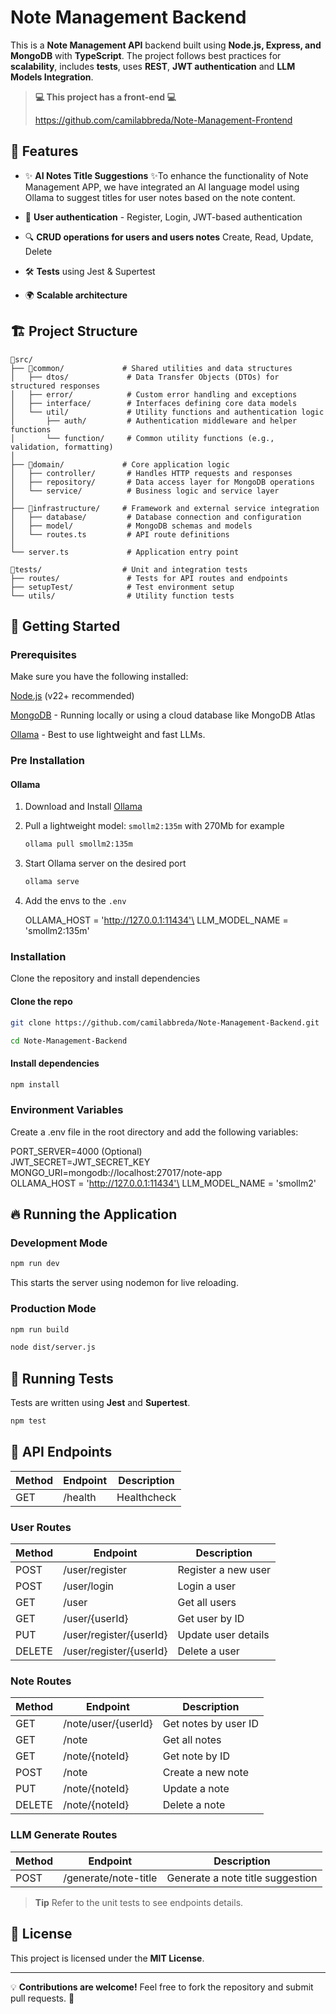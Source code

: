 # Note Management Backend

This is a **Note Management API** backend built using **Node.js, Express, and MongoDB** with **TypeScript**. The project follows best practices for **scalability**, includes **tests**, uses **REST**, **JWT authentication** and **LLM Models Integration**.

> **💻 This project has a front-end 💻**
>
> https://github.com/camilabbreda/Note-Management-Frontend

## 📌 Features
- ✨ **AI Notes Title Suggestions** ✨To enhance the functionality of Note Management APP, we have integrated an AI language model using Ollama to suggest titles for user notes based on the note content.

- 🔑 **User authentication** - Register, Login, JWT-based authentication
- 🔍 **CRUD operations for users and users notes** Create, Read, Update, Delete
- 🛠️ **Tests** using Jest & Supertest
-  🌍 **Scalable architecture**

## 🏗 Project Structure

```
📂src/
├── 📂common/             # Shared utilities and data structures
│   ├── dtos/             # Data Transfer Objects (DTOs) for structured responses
│   ├── error/            # Custom error handling and exceptions
│   ├── interface/        # Interfaces defining core data models
│   └── util/             # Utility functions and authentication logic
│       ├── auth/         # Authentication middleware and helper functions
│       └── function/     # Common utility functions (e.g., validation, formatting)
│
├── 📂domain/             # Core application logic
│   ├── controller/       # Handles HTTP requests and responses
│   ├── repository/       # Data access layer for MongoDB operations
│   └── service/          # Business logic and service layer
│
├── 📂infrastructure/     # Framework and external service integration
│   ├── database/         # Database connection and configuration
│   ├── model/            # MongoDB schemas and models
│   └── routes.ts         # API route definitions
│
└── server.ts             # Application entry point

📂tests/                  # Unit and integration tests
├── routes/               # Tests for API routes and endpoints
├── setupTest/            # Test environment setup
└── utils/                # Utility function tests
```

## 🚀 Getting Started

### Prerequisites

Make sure you have the following installed:

[Node.js](https://nodejs.org/) (v22+ recommended)

[MongoDB](https://www.mongodb.com/) - Running locally or using a cloud database like MongoDB Atlas

[Ollama](https://ollama.com/) - Best to use lightweight and fast LLMs.

### Pre Installation

#### Ollama
1. Download and Install [Ollama](https://ollama.com/)
2. Pull a lightweight model: 
    `smollm2:135m` with 270Mb for example

    ```sh
    ollama pull smollm2:135m
    ```

3. Start Ollama server on the desired port
    ```sh
    ollama serve
    ```

4. Add the envs to the `.env`

    OLLAMA_HOST = 'http://127.0.0.1:11434'\
    LLM_MODEL_NAME = 'smollm2:135m'



### Installation

Clone the repository and install dependencies

#### Clone the repo

```sh
git clone https://github.com/camilabbreda/Note-Management-Backend.git

cd Note-Management-Backend
```

#### Install dependencies

```sh
npm install
```

### Environment Variables

Create a .env file in the root directory and add the following variables:

PORT_SERVER=4000 (Optional)\
JWT_SECRET=JWT_SECRET_KEY\
MONGO_URI=mongodb://localhost:27017/note-app\
OLLAMA_HOST = 'http://127.0.0.1:11434'\
LLM_MODEL_NAME = 'smollm2'


## 🔥 Running the Application

### Development Mode

```sh
npm run dev
```

This starts the server using nodemon for live reloading.

### Production Mode

```sh
npm run build

node dist/server.js
```

## 🧪 Running Tests

Tests are written using **Jest** and **Supertest**.

```sh
npm test
```

## 📜 API Endpoints

| Method | Endpoint                | Description         |
| ------ | ----------------------- | ------------------- |
| GET   | /health                  | Healthcheck          |

### User Routes

| Method | Endpoint                | Description         |
| ------ | ----------------------- | ------------------- |
| POST   | /user/register          | Register a new user |
| POST   | /user/login             | Login a user        |
| GET    | /user                   | Get all users       |
| GET    | /user/{userId}          | Get user by ID      |
| PUT    | /user/register/{userId} | Update user details |
| DELETE | /user/register/{userId} | Delete a user       |

### Note Routes

| Method | Endpoint            | Description          |
| ------ | ------------------- | -------------------- |
| GET    | /note/user/{userId} | Get notes by user ID |
| GET    | /note               | Get all notes        |
| GET    | /note/{noteId}      | Get note by ID       |
| POST   | /note               | Create a new note    |
| PUT    | /note/{noteId}      | Update a note        |
| DELETE | /note/{noteId}      | Delete a note        |

### LLM Generate Routes

| Method | Endpoint            | Description          |
| ------ | ------------------- | -------------------- |
| POST   | /generate/note-title| Generate a note title suggestion |


> **Tip**
> Refer to the unit tests to see endpoints details.


## 📝 License

This project is licensed under the **MIT License**.

---

💡 **Contributions are welcome!** Feel free to fork the repository and submit pull requests. 🚀
